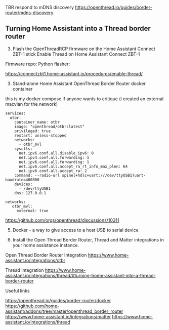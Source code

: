 
TBR respond to mDNS discovery
https://openthread.io/guides/border-router/mdns-discovery

## Turning Home Assistant into a Thread border router
3. Flash the OpenThreadRCP firmware on the Home Assistant Connect ZBT-1 stick
Enable Thread on Home Assistant Connect ZBT-1

Firmware repo:
Python flasher:

https://connectzbt1.home-assistant.io/procedures/enable-thread/


3. Stand-alone Home Assistant OpenThread Border Router docker container

this is my docker compose if anyone wants to critique (i created an external macvlan for the network)
~~~
services:
  otbr:
    container_name: otbr
    image: "openthread/otbr:latest"
    privileged: true
    restart: unless-stopped
    networks:
      - otbr_mvl
    sysctls:
      net.ipv6.conf.all.disable_ipv6: 0
      net.ipv4.conf.all.forwarding: 1
      net.ipv6.conf.all.forwarding: 1
      net.ipv6.conf.all.accept_ra_rt_info_max_plen: 64
      net.ipv6.conf.all.accept_ra: 2
    command: --radio-url spinel+hdlc+uart:///dev/ttyUSB1?uart-baudrate=460800
    devices:
      - /dev/ttyUSB1
    dns: 127.0.0.1

networks:
   otbr_mvl:
     external: true
~~~
https://github.com/orgs/openthread/discussions/10311

5. Docker - a way to give access to a host USB to serial device


5. Install the Open Thread Border Router, Thread and Matter integrations in your home assistance instance.

Open Thread Border Router Integration 
https://www.home-assistant.io/integrations/otbr

Thread integration
https://www.home-assistant.io/integrations/thread/#turning-home-assistant-into-a-thread-border-router





Useful links

https://openthread.io/guides/border-router/docker
https://github.com/home-assistant/addons/tree/master/openthread_border_router
https://www.home-assistant.io/integrations/matter
https://www.home-assistant.io/integrations/thread